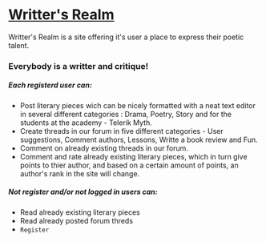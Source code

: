 # [Writter's Realm](https://littlekitten.herokuapp.com/#/)

Writter's Realm is a site offering it's user a place to express their poetic talent.

### Everybody is a writter and critique!
##### Each registerd user can: 
- Post literary pieces wich can be nicely formatted with a neat text editor in several different categories :  Drama, Poetry, Story and for the students at the academy - Telerik Myth.
- Create threads in our forum in five different categories - User suggestions, Comment authors, Lessons, Writte a book review and Fun.
- Comment on already existing threads in our forum.
- Comment and rate already existing literary pieces, which in turn give points to thier author, and based on a certain amount of points, an author's rank in the site will change.

##### Not register and/or not logged in users can:
- Read already existing literary pieces
- Read already posted forum threds
- `Register`
